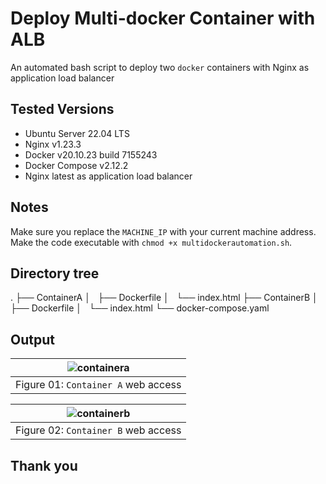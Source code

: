 # Deploy Multi-docker Container with ALB
An automated bash script to deploy two `docker` containers with Nginx as application load balancer

## Tested Versions
- Ubuntu Server 22.04 LTS
- Nginx v1.23.3
- Docker v20.10.23 build 7155243
- Docker Compose v2.12.2
- Nginx latest as application load balancer

## Notes
Make sure you replace the `MACHINE_IP` with your current machine address. Make the code executable with `chmod +x multidockerautomation.sh`.

## Directory tree
.
├── ContainerA
│   ├── Dockerfile
│   └── index.html
├── ContainerB
│   ├── Dockerfile
│   └── index.html
└── docker-compose.yaml

## Output

| ![containera](https://i.imgur.com/m4qTMI6.png) |
| -------- |
| <center>Figure 01: `Container A` web access</center> |

| ![containerb](https://i.imgur.com/HHQ6dpN.png) |
| -------- |
| <center>Figure 02: `Container B` web access</center> |

## Thank you
